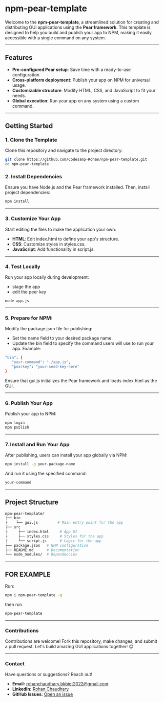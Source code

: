# npm-pear-template

Welcome to the **npm-pear-template**, a streamlined solution for creating and distributing GUI applications using the **Pear framework**. This template is designed to help you build and publish your app to NPM, making it easily accessible with a single command on any system.

---

## Features
- **Pre-configured Pear setup**: Save time with a ready-to-use configuration.
- **Cross-platform deployment**: Publish your app on NPM for universal usage.
- **Customizable structure**: Modify HTML, CSS, and JavaScript to fit your needs.
- **Global execution**: Run your app on any system using a custom command.

---

## Getting Started

### 1. Clone the Template
Clone this repository and navigate to the project directory:

```bash
git clone https://github.com/Codesamp-Rohan/npm-pear-template.git
cd npm-pear-template
```

### 2. Install Dependencies
Ensure you have Node.js and the Pear framework installed. Then, install project dependencies:

```bash
npm install
```

---

### 3. Customize Your App
Start editing the files to make the application your own:
 - **HTML**: Edit index.html to define your app's structure.
 - **CSS**: Customize styles in styles.css.
 - **JavaScript**: Add functionality in script.js.

---

### 4. Test Locally
Run your app locally during development:
 - stage the app
 - edit the peer key
```bash
node app.js
```
---

### 5. Prepare for NPM:
Modify the package.json file for publishing:

 - Set the name field to your desired package name.
 - Update the bin field to specify the command users will use to run your app. Example:
 ```bash
 "bin": {
    "your-command": "./app.js",
    "pearkey": "your-seed-key-here"
 }
 ```
 Ensure that gui.js initializes the Pear framework and loads index.html as the GUI.

---

### 6. Publish Your App
Publish your app to NPM:
```bash
npm login
npm publish
```
---

### 7. Install and Run Your App
After publishing, users can install your app globally via NPM:
```bash
npm install -g your-package-name
```
And run it using the specified command:
```bash
your-command
```
---

## Project Structure

```bash
npm-pear-template/
├── bin
├    └── gui.js         # Main entry point for the app
├── src
├     ├── index.html     # App UI
├     ├── styles.css     # Styles for the app
├     └── script.js      # Logic for the app
├── package.json   # NPM configuration
├── README.md      # Documentation
└── node_modules/  # Dependencies
```
---
## FOR EXAMPLE
Run:
```bash
npm i npm-pear-template -g
```
then run
```bash
npm-pear-template
```

---

### Contributions
Contributions are welcome! Fork this repository, make changes, and submit a pull request. Let's build amazing GUI applications together! 😊

---

### Contact

Have questions or suggestions? Reach out!

- **Email:** rohanchaudhary.bkbiet2022@gmail.com  
- **LinkedIn:** [Rohan Chaudhary](https://www.linkedin.com/in/rohan-chaudhary-399742255)
- **GitHub Issues:** [Open an issue](https://github.com/Codesamp-Rohan/npm-run-template/issues) 